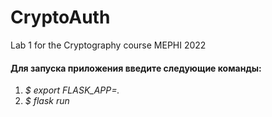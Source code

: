 # CryptoAuth
Lab 1 for the Cryptography course MEPHI 2022
#### Для запуска приложения введите следующие команды:

  1. *$ export FLASK_APP=.*
  2. *$ flask run*

